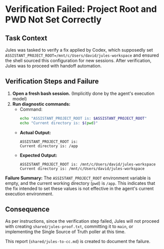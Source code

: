 # Verification Failed: Project Root and PWD Not Set Correctly

## Task Context

Jules was tasked to verify a fix applied by Codex, which supposedly set `ASSISTANT_PROJECT_ROOT=/mnt/c/Users/david/jules-workspace` and ensured the shell sourced this configuration for new sessions. After verification, Jules was to proceed with handoff automation.

## Verification Steps and Failure

1.  **Open a fresh bash session.** (Implicitly done by the agent's execution model)
2.  **Run diagnostic commands:**
    *   Command:
        ```bash
        echo "ASSISTANT_PROJECT_ROOT is: $ASSISTANT_PROJECT_ROOT"
        echo "Current directory is: $(pwd)"
        ```
    *   **Actual Output:**
        ```
        ASSISTANT_PROJECT_ROOT is:
        Current directory is: /app
        ```
    *   **Expected Output:**
        ```
        ASSISTANT_PROJECT_ROOT is: /mnt/c/Users/david/jules-workspace
        Current directory is: /mnt/c/Users/david/jules-workspace
        ```

**Failure Summary:**
The `ASSISTANT_PROJECT_ROOT` environment variable is empty, and the current working directory (`pwd`) is `/app`. This indicates that the fix intended to set these values is not effective in the agent's current execution environment.

## Consequence

As per instructions, since the verification step failed, Jules will not proceed with creating `shared/jules-proof.txt`, committing it to `main`, or implementing the Single Source of Truth poller at this time.

This report (`shared/jules-to-cc.md`) is created to document the failure.
